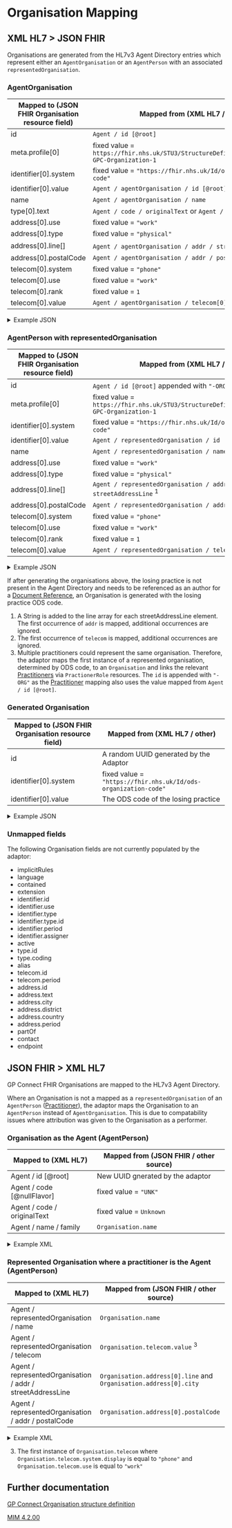 # Organisation Mapping

## XML HL7 > JSON FHIR

Organisations are generated from the HL7v3 Agent Directory entries which represent either an `AgentOrganisation`
or an `AgentPerson` with an associated `representedOrganisation`.

### AgentOrganisation
| Mapped to (JSON FHIR Organisation resource field) | Mapped from (XML HL7 / other)                                                               |
|---------------------------------------------------|---------------------------------------------------------------------------------------------|
| id                                                | `Agent / id [@root]`                                                                        |
| meta.profile\[0]                                  | fixed value = `https://fhir.nhs.uk/STU3/StructureDefinition/CareConnect-GPC-Organization-1` |
| identifier\[0].system                             | fixed value = `"https://fhir.nhs.uk/Id/ods-organization-code"`                              |   
| identifier\[0].value                              | `Agent / agentOrganisation / id [@root]`                                                    |
| name                                              | `Agent / agentOrganisation / name`                                                          | 
| type\[0].text                                     | `Agent / code / originalText` or `Agent / code [@displayName]`                              |
| address\[0].use                                   | fixed value = `"work"`                                                                      |
| address\[0].type                                  | fixed value = `"physical"`                                                                  |
| address\[0].line[]                                | `Agent / agentOrganisation / addr / streetAddressLine` <sup>1</sup>                         |
| address\[0].postalCode                            | `Agent / agentOrganisation / addr / postalCode`                                             |
| telecom\[0].system                                | fixed value = `"phone"`                                                                     |
| telecom\[0].use                                   | fixed value = `"work"`                                                                      |
| telecom\[0].rank                                  | fixed value = `1`                                                                           |
| telecom\[0].value                                 | `Agent / agentOrganisation / telecom[0] [@value]`                                           |

<details>
<summary>Example JSON</summary>

```
{
    "resource": {
        "resourceType": "Organization",
        "id": "4D60F559-16D2-43CD-88FD-E779B43D915E",
        "meta": {
            "profile": [
                "https://fhir.nhs.uk/STU3/StructureDefinition/CareConnect-GPC-Organization-1"
            ]
        },
        "identifier": [
            {
                "system": "https://fhir.nhs.uk/Id/ods-organization-code",
                "value": "A86005"
            }
        ],
        "type": [
            {
                "text": "Other person"
            }
        ],
        "name": "West Farm Surgery",
        "telecom": [
            {
                "system": "phone",
                "value": "01132050080",
                "use": "work",
                "rank": 1
            }
        ],
        "address": [
            {
                "use": "work",
                "type": "physical",
                "line": [
                    "31 West Farm Avenue",
                    "Newcastle Upon Tyne",
                    "Tyne and Wear"
                ],
                "postalCode": "NE12 8LS"
            }
        ]
    }
}

```
</details>

### AgentPerson with representedOrganisation
| Mapped to (JSON FHIR Organisation resource field) | Mapped from (XML HL7 / other)                                                               |
|---------------------------------------------------|---------------------------------------------------------------------------------------------|
| id                                                | `Agent / id [@root]` appended with `"-ORG"` <sup>2</sup>                                    |
| meta.profile\[0]                                  | fixed value = `https://fhir.nhs.uk/STU3/StructureDefinition/CareConnect-GPC-Organization-1` |
| identifier\[0].system                             | fixed value = `"https://fhir.nhs.uk/Id/ods-organization-code"`                              |
| identifier\[0].value                              | `Agent / representedOrganisation / id [@extention]`                                         |
| name                                              | `Agent / representedOrganisation / name`                                                    |
| address\[0].use                                   | fixed value = `"work"`                                                                      |
| address\[0].type                                  | fixed value = `"physical"`                                                                  |
| address\[0].line[]                                | `Agent / representedOrganisation / addr / streetAddressLine` <sup>1</sup>                   |
| address\[0].postalCode                            | `Agent / representedOrganisation / addr / postalCode`                                       |
| telecom\[0].system                                | fixed value = `"phone"`                                                                     |
| telecom\[0].use                                   | fixed value = `"work"`                                                                      |
| telecom\[0].rank                                  | fixed value = `1`                                                                           |
| telecom\[0].value                                 | `Agent / representedOrganisation / telecom[0] [@value]`                                     |

<details>
<summary>Example JSON</summary>

```
 {
    "resource": {
        "resourceType": "Organization",
        "id": "1E8A8446-A0C1-11ED-808B-AC162D1F16F0-ORG",
        "meta": {
            "profile": [
                "https://fhir.nhs.uk/STU3/StructureDefinition/CareConnect-GPC-Organization-1"
            ]
        },
        "identifier": [
            {
                "system": "https://fhir.nhs.uk/Id/ods-organization-code",
                "value": "A86005"
            }
        ],
        "name": "West Farm Surgery",
        "telecom": [
            {
                "system": "phone",
                "value": "01132050080",
                "use": "work",
                "rank": 1
            }
        ],
        "address": [
            {
                "use": "work",
                "type": "physical",
                "line": [
                    "31 West Farm Avenue",
                    "Newcastle Upon Tyne",
                    "Tyne and Wear"
                ],
                "postalCode": "NE12 8LS"
            }
        ]
    }
}

```
</details>

If after generating the organisations above, the losing practice is not present in the Agent Directory and 
needs to be referenced as an author for a [Document Reference](../document%20references/README.md), an Organisation 
is generated with the losing practice ODS code.

1. A String is added to the line array for each streetAddressLine element. The first occurrence of `addr` is mapped,
   additional occurrences are ignored.
2. The first occurrence of `telecom` is mapped, additional occurrences are ignored.
3. Multiple practitioners could represent the same organisation. Therefore, the adaptor maps the first instance of
   a represented organisation, determined by ODS code, to an `Organisation` and links the relevant
   [Practitioners](../practioners/README.md) via `PractionerRole` resources. The `id` is appended with `"-ORG"` as the
   [Practitioner](../practioners/README.md) mapping also uses the value mapped from `Agent / id [@root]`.

### Generated Organisation
| Mapped to (JSON FHIR Organisation resource field) | Mapped from (XML HL7 / other)                                  |
|---------------------------------------------------|----------------------------------------------------------------|
| id                                                | A random UUID generated by the Adaptor                         |
| identifier\[0].system                             | fixed value = `"https://fhir.nhs.uk/Id/ods-organization-code"` |
| identifier\[0].value                              | The ODS code of the losing practice                            |

<details>
<summary>Example JSON</summary>

```
{
    "resource": {
        "resourceType": "Organization",
        "id": "5f536500-f139-4524-a649-70016869a00f",
        "meta": {
            "profile": [
                "https://fhir.nhs.uk/STU3/StructureDefinition/CareConnect-GPC-Organization-1"
            ]
        },
        "identifier": [
            {
                "system": "https://fhir.nhs.uk/Id/ods-organization-code",
                "value": "D5445"
            }
        ]
    }
}

```
</details>

### Unmapped fields

The following Organisation fields are not currently populated by the adaptor: 

- implicitRules
- language
- contained
- extension
- identifier.id
- identifier.use
- identifier.type
- identifier.type.id
- identifier.period
- identifier.assigner
- active
- type.id
- type.coding
- alias
- telecom.id
- telecom.period
- address.id
- address.text
- address.city
- address.district
- address.country
- address.period
- partOf
- contact
- endpoint

## JSON FHIR > XML HL7

GP Connect FHIR Organisations are mapped to the HL7v3 Agent Directory.  

Where an Organisation is not a mapped as a `representedOrganisation` of an `AgentPerson` ([Practitioner](../practioners/README.md)), the adaptor maps the 
Organisation to an `AgentPerson` instead of `AgentOrganisation`. This is due to compatability issues where attribution 
was given to the Organisation as a performer.

### Organisation as the Agent (AgentPerson)
| Mapped to (XML HL7)         | Mapped from (JSON FHIR / other source) |
|-----------------------------|----------------------------------------|
| Agent / id \[@root]         | New UUID gnerated by the adaptor       |
| Agent / code \[@nullFlavor] | fixed value = `"UNK"`                  |
| Agent / code / originalText | fixed value = `Unknown`                |
| Agent / name / family       | `Organisation.name`                    |

<details>
    <summary>Example XML</summary>

```
<Agent classCode="AGNT">
    <id root="38DED72A-6D4B-4838-8751-8498E579AF03"/>
    <code nullFlavor="UNK">
        <originalText>Unknown</originalText>
    </code>
    <agentPerson classCode="PSN" determinerCode="INSTANCE">
        <name>
            <family>TEMPLE SOWERBY MEDICAL PRACTICE</family>
        </name>
    </agentPerson>
</Agent>
```
</details>

### Represented Organisation where a practitioner is the Agent (AgentPerson) 
| Mapped to (XML HL7)                                        | Mapped from (JSON FHIR / other source)                            |
|------------------------------------------------------------|-------------------------------------------------------------------|
| Agent / representedOrganisation / name                     | `Organisation.name`                                               | 
| Agent / representedOrganisation / telecom                  | `Organisation.telecom.value` <sup>3</sup>                         |
| Agent / representedOrganisation / addr / streetAddressLine | `Organisation.address[0].line` and `Organisation.address[0].city` |
| Agent / representedOrganisation / addr / postalCode        | `Organisation.address[0].postalCode`                              |  

<details>
    <summary>Example XML</summary>

```
<Agent classCode="AGNT">
    <id root="BDB45F13-D71B-474B-9A12-BB39A53B6273"/>
    <code nullFlavor="UNK">
        <originalText>General Medical Practitioner</originalText>
    </code>
    <agentPerson classCode="PSN" determinerCode="INSTANCE">
        <name>
            <prefix>Mr</prefix>
            <given>NHS</given>
            <family>Test</family>
        </name>
    </agentPerson>
    <representedOrganization classCode="ORG" determinerCode="INSTANCE">
        <name>TEMPLE SOWERBY MEDICAL PRACTICE</name>
        <telecom use="WP" value="tel:01133800000"/>
        <addr use="WP">
            <streetAddressLine>Fulford Grange</streetAddressLine>
            <streetAddressLine>Micklefield Lane</streetAddressLine>
            <streetAddressLine>Rawdon</streetAddressLine>
            <streetAddressLine>Rawdon</streetAddressLine>
            <streetAddressLine>Leeds</streetAddressLine>
            <postalCode>LS19 6BA</postalCode>
        </addr>
    </representedOrganization>
</Agent>
```
</details>

3. The first instance of `Organisation.telecom` where `Organisation.telecom.system.display` is equal to `"phone"` and `Organisation.telecom.use` is equal to `"work"`

## Further documentation
[GP Connect Organisation structure definition](https://fhir.nhs.uk/STU3/StructureDefinition/CareConnect-GPC-Organization-1)

[MIM 4.2.00](https://data.developer.nhs.uk/dms/mim/4.2.00/Index.htm)

